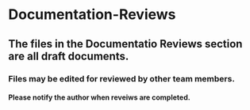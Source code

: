 # Documentation-Reviews
## The files in the Documentatio Reviews section are all draft documents.
### Files may be edited for reviewed by other team members.
#### Please notify the author when reveiws are completed.
